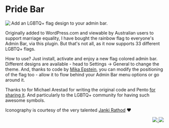 # Pride Bar

<img src="https://ps.w.org/pride-bar/assets/icon-128x128.png" align="left">Add an LGBTQ+ flag design to your admin bar.

Originally added to WordPress.com and viewable by Australian users to support marriage equality, I have bought the rainbow flag to everyone's Admin Bar, via this plugin. But that's not all, as it now supports 33 different LGBTQ+ flags.

How to use? Just install, activate and enjoy a new flag colored admin bar. Different designs are available - head to Settings -> General to change the theme. And, thanks to code by [Mika Epstein](https://halfelf.org/2017/make-wordpress-gay/ "Make WordPress Gay"), you can modify the positioning of the flag too - allow it to flow behind your Admin Bar menu options or go around it.

Thanks to for Michael Arestad for writing the original code and Pento [for sharing it](https://gist.github.com/pento/bc4574b8eb0f4500efbeb75ec7d8630c). And particularly to the LGBTQ+ community for having such awesome symbols.

Iconography is courtesy of the very talented [Janki Rathod](https://www.fiverr.com/jankirathore) ♥️

<p align="right"><a href="https://wordpress.org/plugins/pride-bar/"><img src="https://img.shields.io/wordpress/plugin/dt/pride-bar?label=wp.org%20downloads&style=for-the-badge">&nbsp;<img src="https://img.shields.io/wordpress/plugin/stars/pride-bar?color=orange&style=for-the-badge"></a></p>

